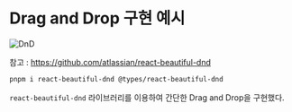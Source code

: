 # Drag and Drop 구현 예시

![DnD](https://github.com/lgyn10/drag-and-drop-basic/assets/72643542/3240cf06-b3af-41b5-b1bb-64e33d1c796b)

참고 : https://github.com/atlassian/react-beautiful-dnd

```bash
pnpm i react-beautiful-dnd @types/react-beautiful-dnd
```

`react-beautiful-dnd` 라이브러리를 이용하여 간단한 Drag and Drop을 구현했다.
